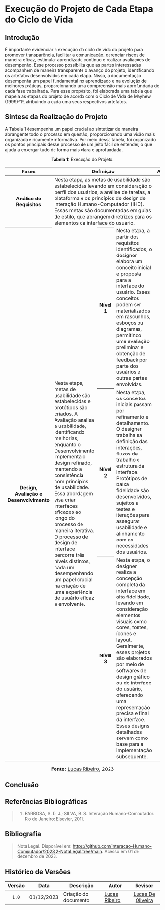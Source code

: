 # Execução do Projeto de Cada Etapa do Ciclo de Vida

## Introdução

É importante evidenciar a execução do ciclo de vida do projeto para promover transparência, facilitar a comunicação, gerenciar riscos de maneira eficaz, estimular aprendizado contínuo e realizar avaliações de desempenho. Esse processo possibilita que as partes interessadas acompanhem de maneira transparente o avanço do projeto, identificando os artefatos desenvolvidos em cada etapa. Nisso, a documentação desempenha um papel fundamental no aprendizado e na evolução de melhores práticas, proporcionando uma compreensão mais aprofundada de cada fase trabalhada. Para esse propósito, foi elaborada uma tabela que mapeia as etapas do projeto de acordo com o Ciclo de Vida de Mayhew (1999)^1^, atribuindo a cada uma seus respectivos artefatos.

## Síntese da Realização do Projeto

A Tabela 1 desempenha um papel crucial ao sintetizar de maneira abrangente todo o processo em questão, proporcionando uma visão mais organizada e ricamente informativa. Por meio dessa tabela, foi organizado os pontos principais desse processo de um jeito fácil de entender, o que ajuda a enxergar tudo de forma mais clara e aprofundada.

<div align="center">
<p><b>Tabela 1:</b> Execução do Projeto.</p>
  
<table>
  <thead>
    <tr align="center">
      <th>Fases</th>
      <th colspan="3">Definição</th>
      <th>Artefatos</th>
    </tr>
  </thead>
  <tbody>
    <tr>
    <th align="center">Análise de Requisitos</th>
    <td colspan="3">Nesta etapa, as metas de usabilidade são estabelecidas levando em consideração o perfil dos usuários, a análise de tarefas, a plataforma e os princípios de design de Interação Humano-Computador (IHC). Essas metas são documentadas em guias de estilo, que abrangem diretrizes para os elementos da interface do usuário.</td>
    <td align="center"></td>
  </tr>
  <tr>
    <th rowspan="4" align="center">Design, Avaliação e Desenvolvimento</th>
    <td rowspan="4">Nesta etapa, metas de usabilidade são estabelecidas e protótipos são criados. A Avaliação analisa a usabilidade, identificando melhorias, enquanto o Desenvolvimento implementa o design refinado, mantendo a consistência com princípios de usabilidade. Essa abordagem visa criar interfaces eficazes ao longo do processo de maneira iterativa. O processo de design de interface percorre três níveis distintos, cada um desempenhando um papel crucial na criação de uma experiência de usuário eficaz e envolvente.</td>
  </tr>
  <tr>
    <th align="center">Nível 1</th>
    <td>Nesta etapa, a partir dos requisitos identificados, o designer elabora um conceito inicial e proposta para a interface do usuário. Esses conceitos podem ser materializados em rascunhos, esboços ou diagramas, permitindo uma avaliação preliminar e obtenção de feedback por parte dos usuários e outras partes envolvidas.</td>
    <td align="center"></td>
  </tr>
  <tr>
    <th align="center">Nível 2</th>
    <td>Nesta etapa, os conceitos iniciais passam por refinamento e detalhamento. O designer trabalha na definição das interações, fluxos de trabalho e estrutura da interface. Protótipos de baixa fidelidade são desenvolvidos, sujeitos a testes e iterações para assegurar usabilidade e alinhamento com as necessidades dos usuários.</td>
    <td align="center"></td>
  </tr>
  <tr>
    <th align="center">Nível 3</th>
    <td>Nesta etapa, o designer realiza a concepção completa da interface em alta fidelidade, levando em consideração elementos visuais como cores, fontes, ícones e layout. Geralmente, esses projetos são elaborados por meio de softwares de design gráfico ou de interface do usuário, oferecendo uma representação precisa e final da interface. Esses designs detalhados servem como base para a implementação subsequente.</td>
    <td align="center"></td>
  </tr>
  </tbody>
</table>

<font size="3"><p style="text-align: center"><b>Fonte:</b> <a href="https://github.com/lucassouzs">Lucas Ribeiro</a>, 2023</p></font>
</div>

## Conclusão

## Referências Bibliográficas

> 1. BARBOSA, S. D. J.; SILVA, B. S. Interação Humano-Computador. Rio de Janeiro: Elsevier, 2011.

## Bibliografia

> Nota Legal. Disponível em: https://github.com/Interacao-Humano-Computador/2023.2-NotaLegal/tree/main. Acesso em 01 de dezembro de 2023.

## Histórico de Versões

| Versão | Data   | Descrição     | Autor     |  Revisor        |
| :----: | ------ | ------------- | --------- | :-------------: |
| `1.0`  | 01/12/2023 | Criação do documento | [Lucas Ribeiro](https://github.com/lucassouzs)  |  [Lucas De Oliveira](https://github.com/LucasOliveiraDiasMarquesFerreira)  |
